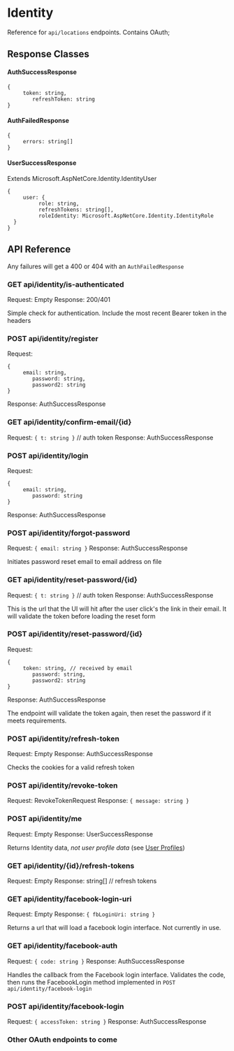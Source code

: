 ﻿# Identity
Reference for `api/locations` endpoints. Contains OAuth;

## Response Classes

#### AuthSuccessResponse
```
{
	 token: string,
		refreshToken: string
}
```

#### AuthFailedResponse
```
{
	 errors: string[]
}
```

#### UserSuccessResponse
Extends Microsoft.AspNetCore.Identity.IdentityUser
```
{
	 user: {
		  role: string,
		  refreshTokens: string[],
		  roleIdentity: Microsoft.AspNetCore.Identity.IdentityRole
  }
}
```


## API Reference
Any failures will get a 400 or 404 with an `AuthFailedResponse`

### GET api/identity/is-authenticated
Request: Empty
Response: 200/401

Simple check for authentication. Include the most recent Bearer token in the headers

### POST api/identity/register
Request:
```
{
	 email: string,
		password: string,
		password2: string
}
```
Response: AuthSuccessResponse

### GET api/identity/confirm-email/{id}
Request: `{ t: string }` // auth token
Response: AuthSuccessResponse

### POST api/identity/login
Request:
```
{
	 email: string,
		password: string
}
```
Response: AuthSuccessResponse

### POST api/identity/forgot-password
Request: `{ email: string }`
Response: AuthSuccessResponse

Initiates password reset email to email address on file

### GET api/identity/reset-password/{id}
Request: `{ t: string }` // auth token
Response: AuthSuccessResponse

This is the url that the UI will hit after the user click's the link in their email. It will validate
the token before loading the reset form

### POST api/identity/reset-password/{id}
Request: 
```
{
	 token: string, // received by email
		password: string,
		password2: string
}
```
Response: AuthSuccessResponse

The endpoint will validate the token again, then reset the password if it meets requirements.

### POST api/identity/refresh-token
Request: Empty
Response: AuthSuccessResponse

Checks the cookies for a valid refresh token

### POST api/identity/revoke-token
Request: RevokeTokenRequest
Response: `{ message: string }`

### POST api/identity/me
Request: Empty
Response: UserSuccessResponse

Returns Identity data, *not user profile data* (see [User Profiles](./UserProfiles.md))

### GET api/identity/{id}/refresh-tokens
Request: Empty
Response: string[] // refresh tokens

### GET api/identity/facebook-login-uri
Request: Empty
Response: `{ fbLoginUri: string }`

Returns a url that will load a facebook login interface. Not currently in use.

### GET api/identity/facebook-auth
Request: `{ code: string }`
Response: AuthSuccessResponse

Handles the callback from the Facebook login interface.
Validates the code, then runs the FacebookLogin method implemented in `POST api/identity/facebook-login`

### POST api/identity/facebook-login
Request: `{ accessToken: string }`
Response: AuthSuccessResponse

### Other OAuth endpoints to come